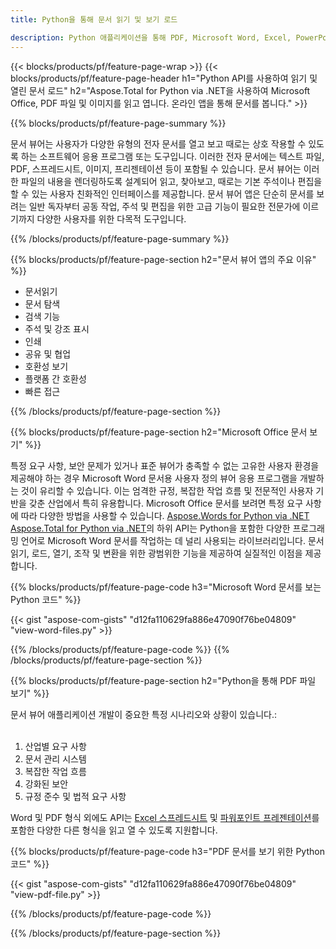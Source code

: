```yaml
---
title: Python을 통해 문서 읽기 및 보기 로드 

description: Python 애플리케이션을 통해 PDF, Microsoft Word, Excel, PowerPoint 및 이미지 파일을 읽고 엽니다.
---
```


{{< blocks/products/pf/feature-page-wrap >}}
{{< blocks/products/pf/feature-page-header h1="Python API를 사용하여 읽기 및 열린 문서 로드" h2="Aspose.Total for Python via .NET을 사용하여 Microsoft Office, PDF 파일 및 이미지를 읽고 엽니다. 온라인 앱을 통해 문서를 봅니다." >}}

{{% blocks/products/pf/feature-page-summary %}}

문서 뷰어는 사용자가 다양한 유형의 전자 문서를 열고 보고 때로는 상호 작용할 수 있도록 하는 소프트웨어 응용 프로그램 또는 도구입니다. 이러한 전자 문서에는 텍스트 파일, PDF, 스프레드시트, 이미지, 프리젠테이션 등이 포함될 수 있습니다. 문서 뷰어는 이러한 파일의 내용을 렌더링하도록 설계되어 읽고, 찾아보고, 때로는 기본 주석이나 편집을 할 수 있는 사용자 친화적인 인터페이스를 제공합니다. 문서 뷰어 앱은 단순히 문서를 보려는 일반 독자부터 공동 작업, 주석 및 편집을 위한 고급 기능이 필요한 전문가에 이르기까지 다양한 사용자를 위한 다목적 도구입니다.

{{% /blocks/products/pf/feature-page-summary  %}}

{{% blocks/products/pf/feature-page-section  h2="문서 뷰어 앱의 주요 이유" %}}

- 문서읽기
- 문서 탐색
- 검색 기능
- 주석 및 강조 표시
- 인쇄
- 공유 및 협업
- 호환성 보기
- 플랫폼 간 호환성
- 빠른 접근

{{% /blocks/products/pf/feature-page-section %}}

{{% blocks/products/pf/feature-page-section  h2="Microsoft Office 문서 보기" %}}

특정 요구 사항, 보안 문제가 있거나 표준 뷰어가 충족할 수 없는 고유한 사용자 환경을 제공해야 하는 경우 Microsoft Word 문서용 사용자 정의 뷰어 응용 프로그램을 개발하는 것이 유리할 수 있습니다. 이는 엄격한 규정, 복잡한 작업 흐름 및 전문적인 사용자 기반을 갖춘 산업에서 특히 유용합니다. Microsoft Office 문서를 보려면 특정 요구 사항에 따라 다양한 방법을 사용할 수 있습니다. [Aspose.Words for Python via .NET](https://products.aspose.com/words/python-net/) [Aspose.Total for Python via .NET](https://products.aspose.com/total/python-net/)의 하위 API는 Python을 포함한 다양한 프로그래밍 언어로 Microsoft Word 문서를 작업하는 데 널리 사용되는 라이브러리입니다. 문서 읽기, 로드, 열기, 조작 및 변환을 위한 광범위한 기능을 제공하여 실질적인 이점을 제공합니다.  <br />

{{% blocks/products/pf/feature-page-code h3="Microsoft Word 문서를 보는 Python 코드" %}}

{{< gist "aspose-com-gists" "d12fa110629fa886e47090f76be04809" "view-word-files.py" >}}

{{% /blocks/products/pf/feature-page-code  %}}
{{% /blocks/products/pf/feature-page-section %}}

{{% blocks/products/pf/feature-page-section  h2="Python을 통해 PDF 파일 보기" %}}

문서 뷰어 애플리케이션 개발이 중요한 특정 시나리오와 상황이 있습니다.:<br /><br />

1. 산업별 요구 사항
1. 문서 관리 시스템
1. 복잡한 작업 흐름
1. 강화된 보안
1. 규정 준수 및 법적 요구 사항

Word 및 PDF 형식 외에도 API는 [Excel 스프레드시트](https://products.aspose.com/total/ko/python-java/viewer/xlsx/) 및 [파워포인트 프레젠테이션](https://products.aspose.com/total/ko/python-net/viewer/pptx/)를 포함한 다양한 다른 형식을 읽고 열 수 있도록 지원합니다.


{{% blocks/products/pf/feature-page-code h3="PDF 문서를 보기 위한 Python 코드" %}}

{{< gist "aspose-com-gists" "d12fa110629fa886e47090f76be04809" "view-pdf-file.py" >}}

{{% /blocks/products/pf/feature-page-code  %}}

{{% /blocks/products/pf/feature-page-section %}}